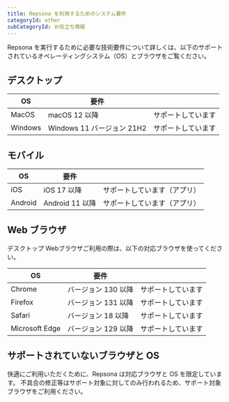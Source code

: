 ```yaml
---
title: Repsona を利用するためのシステム要件
categoryId: other
subCategoryId: お役立ち情報
---
```


Repsona を実行するために必要な技術要件について詳しくは、以下のサポートされているオペレーティングシステム（OS）とブラウザをご覧ください。

## デスクトップ

|OS|要件||
|---|---|---|
|MacOS|macOS 12 以降|サポートしています|
|Windows|Windows 11 バージョン 21H2|サポートしています|

## モバイル

|OS|要件||
|---|---|---|
|iOS|iOS 17 以降|サポートしています（アプリ）|
|Android|Android 11 以降|サポートしています（アプリ）|

## Web ブラウザ

デスクトップ Webブラウザご利用の際は、以下の対応ブラウザを使ってください。

|OS|要件||
|---|---|---|
|Chrome|バージョン 130 以降|サポートしています|
|Firefox|バージョン 131 以降|サポートしています|
|Safari|バージョン 18 以降|サポートしています|
|Microsoft Edge|バージョン 129 以降|サポートしています|

## サポートされていないブラウザと OS

快適にご利用いただくために、Repsona は対応ブラウザと OS を限定しています。 不具合の修正等はサポート対象に対してのみ行われるため、サポート対象ブラウザをご利用ください。
